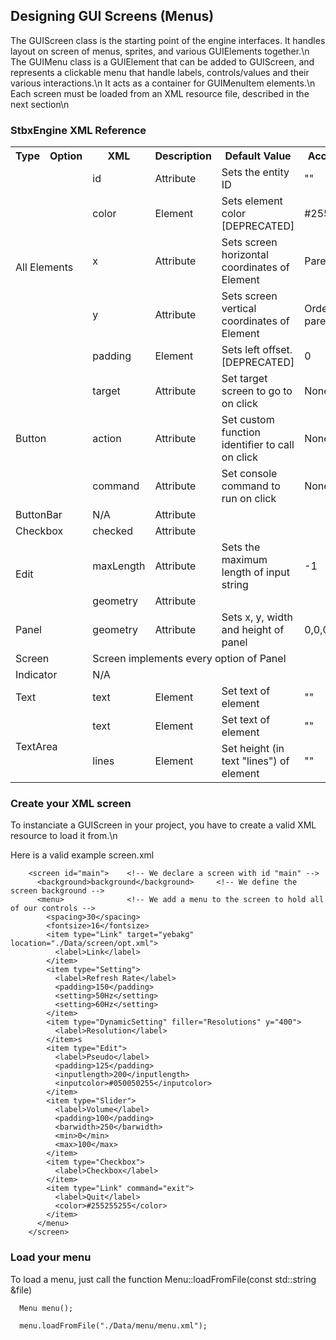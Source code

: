 ## Designing GUI Screens (Menus) ##

The GUIScreen class is the starting point of the engine interfaces. It handles layout on screen of menus, sprites, and various GUIElements together.\n
The GUIMenu class is a GUIElement that can be added to GUIScreen, and represents a clickable menu that handle labels, controls/values and their various interactions.\n
It acts as a container for GUIMenuItem elements.\n
Each screen must be loaded from an XML resource file, described in the next section\n

### StbxEngine XML Reference

<table>
  <tr>
    <th>Type</th><th>Option</th><th>XML</th><th>Description</th><th>Default Value</th><th>Accepted Value</th>
  </tr>
  <tr>
    <td colspan="2" rowspan="5">All Elements</td>
    <td>id</td><td>Attribute</td><td>Sets the entity ID</td><td>""</td><td>Any String</td>
  </tr>
  <tr><td>color</td><td>Element</td><td>Sets element color [DEPRECATED]</td><td>#255255255255</td><td>#RRRGGGBBBAAA</td></tr>
  <tr><td>x</td><td>Attribute</td><td>Sets screen horizontal coordinates of Element</td><td>Parent's x value</td><td>Integer</td></tr>
  <tr><td>y</td><td>Attribute</td><td>Sets screen vertical coordinates of Element</td><td>Ordered by parent</td><td>Integer</td></tr>
  <tr><td>padding</td><td>Element</td><td>Sets left offset. [DEPRECATED]</td><td>0</td><td>Integer</td></tr>
  <tr>
    <td colspan="2" rowspan="3">Button</td>
    <td>target</td><td>Attribute</td><td>Set target screen to go to on click</td><td>None</td><td>String (Screen ID)</td>
  </tr>
  <tr><td>action</td><td>Attribute</td><td>Set custom function identifier to call on click</td><td>None</td><td>String (Functor ID)</td></tr>
  <tr><td>command</td><td>Attribute</td><td>Set console command to run on click</td><td>None</td><td>String (Command)</td></tr>
  <tr>
    <td colspan="2" rowspan="1">ButtonBar</td>
    <td>N/A</td><td>Attribute</td><td></td><td></td><td></td>
  </tr>
  <tr>
    <td colspan="2" rowspan="1">Checkbox</td>
    <td>checked</td><td>Attribute</td><td></td><td></td><td></td>
  </tr>
  <tr>
    <td colspan="2" rowspan="2">Edit</td>
    <td>maxLength</td><td>Attribute</td><td>Sets the maximum length of input string</td><td>-1</td><td>Integer (-1 for none)</td>
  </tr>
  <tr><td>geometry</td><td>Attribute</td><td></td><td></td><td></td></tr>
  <tr>
    <td colspan="2" rowspan="1">Panel</td>
    <td>geometry</td><td>Attribute</td><td>Sets x, y, width and height of panel</td><td>0,0,0,0</td><td>X,Y,WIDTH,HEIGHT (Integer)</td>
  </tr>
  <tr>
    <td colspan="2" rowspan="1">Screen</td>
    <td colspan="5">Screen implements every option of Panel</td>
  </tr>
  <tr>
    <td colspan="2" rowspan="1">Indicator</td>
    <td>N/A</td><td></td><td></td><td></td><td></td>
  </tr>
  <tr>
    <td colspan="2" rowspan="1">Text</td>
    <td>text</td><td>Element</td><td>Set text of element</td><td>""</td><td>String</td>
  </tr>
  <tr>
    <td colspan="2" rowspan="2">TextArea</td>
    <td>text</td><td>Element</td><td>Set text of element</td><td>""</td><td>String</td>
  </tr>
  <tr><td>lines</td><td>Element</td><td>Set height (in text "lines") of element</td><td>""</td><td>String</td></tr>
</table>

### Create your XML screen

To instanciate a GUIScreen in your project, you have to create a valid XML resource to load it from.\n

Here is a valid example screen.xml

        <screen id="main">    <!-- We declare a screen with id "main" -->
          <background>background</background>     <!-- We define the screen background -->
          <menu>              <!-- We add a menu to the screen to hold all of our controls -->
            <spacing>30</spacing>
            <fontsize>16</fontsize>
            <item type="Link" target="yebakg" location="./Data/screen/opt.xml">
              <label>Link</label>
            </item>
            <item type="Setting">
              <label>Refresh Rate</label>
              <padding>150</padding>
              <setting>50Hz</setting>
              <setting>60Hz</setting>
            </item>
            <item type="DynamicSetting" filler="Resolutions" y="400">
              <label>Resolution</label>
            </item>s
            <item type="Edit">
              <label>Pseudo</label>
              <padding>125</padding>
              <inputlength>200</inputlength>
              <inputcolor>#050050255</inputcolor>
            </item>
            <item type="Slider">
              <label>Volume</label>
              <padding>100</padding>
              <barwidth>250</barwidth>
              <min>0</min>
              <max>100</max>
            </item>
            <item type="Checkbox">
              <label>Checkbox</label>
            </item>
            <item type="Link" command="exit">
              <label>Quit</label>
              <color>#255255255</color>
            </item>
          </menu>
        </screen>

### Load your menu

To load a menu, just call the function Menu::loadFromFile(const std::string &file)

      Menu menu();

      menu.loadFromFile("./Data/menu/menu.xml");
